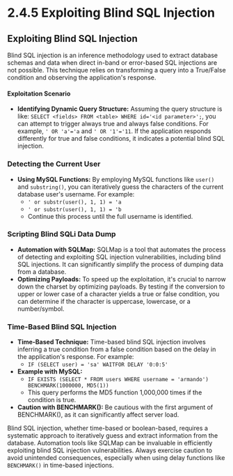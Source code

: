 # 2.4.5 Exploiting Blind SQL Injection

## Exploiting Blind SQL Injection

Blind SQL injection is an inference methodology used to extract database schemas and data when direct in-band or error-based SQL injections are not possible. This technique relies on transforming a query into a True/False condition and observing the application's response.

#### **Exploitation Scenario**

* **Identifying Dynamic Query Structure:** Assuming the query structure is like: `SELECT <fields> FROM <table> WHERE id='<id parameter>';`, you can attempt to trigger always true and always false conditions. For example, `' OR 'a'='a` and `' OR '1'='11`. If the application responds differently for true and false conditions, it indicates a potential blind SQL injection.

### **Detecting the Current User**

* **Using MySQL Functions:** By employing MySQL functions like `user()` and `substring()`, you can iteratively guess the characters of the current database user's username. For example:
  * `' or substr(user(), 1, 1) = 'a`
  * `' or substr(user(), 1, 1) = 'b`
  * Continue this process until the full username is identified.

### **Scripting Blind SQLi Data Dump**

* **Automation with SQLMap:** SQLMap is a tool that automates the process of detecting and exploiting SQL injection vulnerabilities, including blind SQL injections. It can significantly simplify the process of dumping data from a database.
* **Optimizing Payloads:** To speed up the exploitation, it's crucial to narrow down the charset by optimizing payloads. By testing if the conversion to upper or lower case of a character yields a true or false condition, you can determine if the character is uppercase, lowercase, or a number/symbol.

### **Time-Based Blind SQL Injection**

* **Time-Based Technique:** Time-based blind SQL injection involves inferring a true condition from a false condition based on the delay in the application's response. For example:
  * `IF (SELECT user) = 'sa' WAITFOR DELAY '0:0:5'`
* **Example with MySQL:**
  * `IF EXISTS (SELECT * FROM users WHERE username = 'armando') BENCHMARK(1000000, MD5(1))`
  * This query performs the MD5 function 1,000,000 times if the condition is true.
* **Caution with BENCHMARK():** Be cautious with the first argument of BENCHMARK(), as it can significantly affect server load.

Blind SQL injection, whether time-based or boolean-based, requires a systematic approach to iteratively guess and extract information from the database. Automation tools like SQLMap can be invaluable in efficiently exploiting blind SQL injection vulnerabilities. Always exercise caution to avoid unintended consequences, especially when using delay functions like `BENCHMARK()` in time-based injections.
